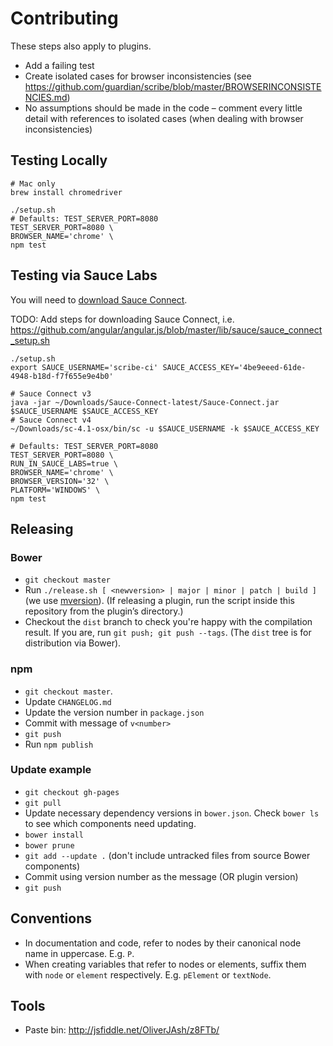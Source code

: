 # Contributing

These steps also apply to plugins.

* Add a failing test
* Create isolated cases for browser inconsistencies (see https://github.com/guardian/scribe/blob/master/BROWSERINCONSISTENCIES.md)
* No assumptions should be made in the code – comment every little detail with
  references to isolated cases (when dealing with browser inconsistencies)

## Testing Locally
```
# Mac only
brew install chromedriver
```

```
./setup.sh
# Defaults: TEST_SERVER_PORT=8080
TEST_SERVER_PORT=8080 \
BROWSER_NAME='chrome' \
npm test
```

## Testing via Sauce Labs
You will need to [download Sauce Connect](https://saucelabs.com/docs/connect).

TODO: Add steps for downloading Sauce Connect, i.e. https://github.com/angular/angular.js/blob/master/lib/sauce/sauce_connect_setup.sh
```
./setup.sh
export SAUCE_USERNAME='scribe-ci' SAUCE_ACCESS_KEY='4be9eeed-61de-4948-b18d-f7f655e9e4b0'

# Sauce Connect v3
java -jar ~/Downloads/Sauce-Connect-latest/Sauce-Connect.jar $SAUCE_USERNAME $SAUCE_ACCESS_KEY
# Sauce Connect v4
~/Downloads/sc-4.1-osx/bin/sc -u $SAUCE_USERNAME -k $SAUCE_ACCESS_KEY

# Defaults: TEST_SERVER_PORT=8080
TEST_SERVER_PORT=8080 \
RUN_IN_SAUCE_LABS=true \
BROWSER_NAME='chrome' \
BROWSER_VERSION='32' \
PLATFORM='WINDOWS' \
npm test
```

## Releasing

### Bower
* `git checkout master`
* Run `./release.sh [ <newversion> | major | minor | patch | build ]` (we use
  [mversion](https://github.com/mikaelbr/mversion#usage-cli)). (If releasing a
  plugin, run the script inside this repository from the plugin’s directory.)
* Checkout the `dist` branch to check you're happy with the compilation result.
  If you are, run `git push; git push --tags`. (The `dist` tree is for
  distribution via Bower).

### npm
* `git checkout master`.
* Update `CHANGELOG.md`
* Update the version number in `package.json`
* Commit with message of `v<number>`
* `git push`
* Run `npm publish`

### Update example
* `git checkout gh-pages`
* `git pull`
* Update necessary dependency versions in `bower.json`. Check `bower ls` to see
  which components need updating.
* `bower install`
* `bower prune`
* `git add --update .` (don't include untracked files from source Bower
  components)
* Commit using version number as the message (OR plugin version)
* `git push`

## Conventions
* In documentation and code, refer to nodes by their canonical node name in
  uppercase. E.g. `P`.
* When creating variables that refer to nodes or elements, suffix them with
  `node` or `element` respectively. E.g. `pElement` or `textNode`.

## Tools
* Paste bin: http://jsfiddle.net/OliverJAsh/z8FTb/
